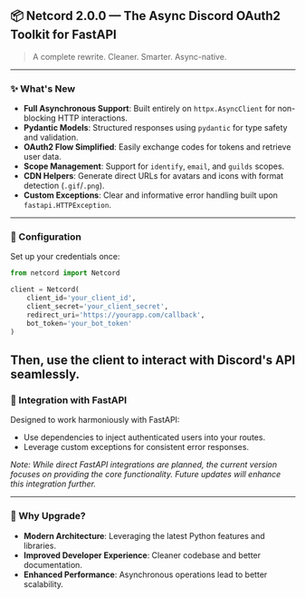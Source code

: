 ## 📦 Netcord 2.0.0 — The Async Discord OAuth2 Toolkit for FastAPI

> A complete rewrite. Cleaner. Smarter. Async-native.

---

### ✨ What's New

* **Full Asynchronous Support**: Built entirely on `httpx.AsyncClient` for non-blocking HTTP interactions.
* **Pydantic Models**: Structured responses using `pydantic` for type safety and validation.
* **OAuth2 Flow Simplified**: Easily exchange codes for tokens and retrieve user data.
* **Scope Management**: Support for `identify`, `email`, and `guilds` scopes.
* **CDN Helpers**: Generate direct URLs for avatars and icons with format detection (`.gif`/`.png`).
* **Custom Exceptions**: Clear and informative error handling built upon `fastapi.HTTPException`.

---

### 🔧 Configuration

Set up your credentials once:

```python
from netcord import Netcord

client = Netcord(
    client_id='your_client_id',
    client_secret='your_client_secret',
    redirect_uri='https://yourapp.com/callback',
    bot_token='your_bot_token'
)
```



Then, use the client to interact with Discord's API seamlessly.
---

### 🧩 Integration with FastAPI

Designed to work harmoniously with FastAPI:

* Use dependencies to inject authenticated users into your routes.
* Leverage custom exceptions for consistent error responses.

*Note: While direct FastAPI integrations are planned, the current version focuses on providing the core functionality. Future updates will enhance this integration further.*

---

### 🚀 Why Upgrade?

* **Modern Architecture**: Leveraging the latest Python features and libraries.
* **Improved Developer Experience**: Cleaner codebase and better documentation.
* **Enhanced Performance**: Asynchronous operations lead to better scalability.
